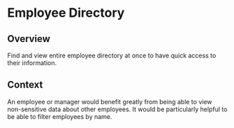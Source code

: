 # Employee Directory

## Overview

Find and view entire employee directory at once to have quick access to their information.

## Context

An employee or manager would benefit greatly from being able to view non-sensitive data about other employees. It would be particularly helpful to be able to filter employees by name.

